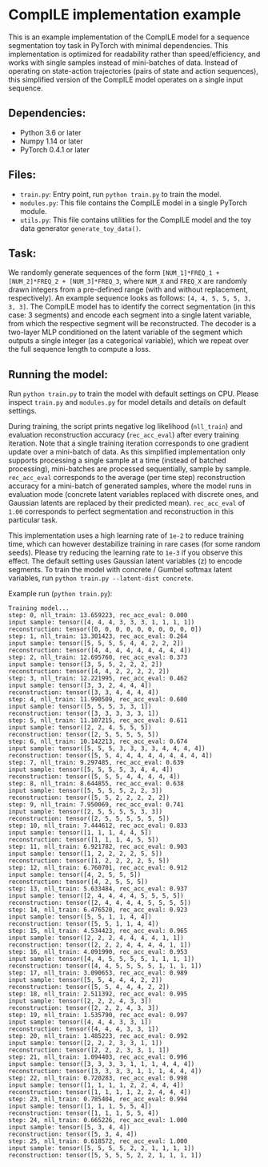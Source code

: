 # CompILE implementation example

This is an example implementation of the CompILE model for a sequence segmentation toy task in PyTorch with minimal dependencies. This implementation is optimized for readability rather than speed/efficiency, and works with single samples instead of mini-batches of data. Instead of operating on state-action trajectories (pairs of state and action sequences), this simplified version of the CompILE model operates on a single input sequence.

## Dependencies:
* Python 3.6 or later
* Numpy 1.14 or later
* PyTorch 0.4.1 or later

## Files:
* `train.py`: Entry point, run `python train.py` to train the model.
* `modules.py`: This file contains the CompILE model in a single PyTorch module.
* `utils.py`: This file contains utilities for the CompILE model and the toy data generator `generate_toy_data()`.

## Task:
We randomly generate sequences of the form `[NUM_1]*FREQ_1 + [NUM_2]*FREQ_2 + [NUM_3]*FREQ_3`, where `NUM_X` and `FREQ_X` are randomly drawn integers from a pre-defined range (with and without replacement, respectively). An example sequence looks as follows: `[4, 4, 5, 5, 5, 3, 3, 3]`. The CompILE model has to identify the correct segmentation (in this case: 3 segments) and encode each segment into a single latent variable, from which the respective segment will be reconstructed. The decoder is a two-layer MLP conditioned on the latent variable of the segment which outputs a single integer (as a categorical variable), which we repeat over the full sequence length to compute a loss.

## Running the model:
Run `python train.py` to train the model with default settings on CPU. Please inspect `train.py` and `modules.py` for model details and details on default settings.

During training, the script prints negative log likelihood (`nll_train`) and evaluation reconstruction accuracy (`rec_acc_eval`) after every training iteration. Note that a single training iteration corresponds to one gradient update over a mini-batch of data. As this simplified implementation only supports processing a single sample at a time (instead of batched processing), mini-batches are processed sequentially, sample by sample. `rec_acc_eval` corresponds to the average (per time step) reconstruction accuracy for a mini-batch of generated samples, where the model runs in evaluation mode (concrete latent variables replaced with discrete ones, and Gaussian latents are replaced by their predicted mean). `rec_acc_eval` of `1.00` corresponds to perfect segmentation and reconstruction in this particular task.

This implementation uses a high learning rate of `1e-2` to reduce training time, which can however destabilize training in rare cases (for some random seeds). Please try reducing the learning rate to `1e-3` if you observe this effect. The default setting uses Gaussian latent variables (z) to encode segments. To train the model with concrete / Gumbel softmax latent variables, run `python train.py --latent-dist concrete`.

Example run (`python train.py`):

```
Training model...
step: 0, nll_train: 13.659223, rec_acc_eval: 0.000
input sample: tensor([4, 4, 4, 3, 3, 3, 1, 1, 1, 1])
reconstruction: tensor([0, 0, 0, 0, 0, 0, 0, 0, 0, 0])
step: 1, nll_train: 13.301423, rec_acc_eval: 0.264
input sample: tensor([5, 5, 5, 5, 4, 4, 2, 2, 2])
reconstruction: tensor([4, 4, 4, 4, 4, 4, 4, 4, 4])
step: 2, nll_train: 12.695760, rec_acc_eval: 0.373
input sample: tensor([3, 5, 5, 2, 2, 2, 2])
reconstruction: tensor([4, 4, 2, 2, 2, 2, 2])
step: 3, nll_train: 12.221995, rec_acc_eval: 0.462
input sample: tensor([3, 3, 2, 4, 4, 4])
reconstruction: tensor([3, 3, 4, 4, 4, 4])
step: 4, nll_train: 11.990509, rec_acc_eval: 0.600
input sample: tensor([5, 5, 5, 3, 3, 1])
reconstruction: tensor([3, 3, 3, 3, 3, 1])
step: 5, nll_train: 11.107215, rec_acc_eval: 0.611
input sample: tensor([2, 2, 4, 5, 5, 5])
reconstruction: tensor([2, 5, 5, 5, 5, 5])
step: 6, nll_train: 10.142213, rec_acc_eval: 0.674
input sample: tensor([5, 5, 5, 3, 3, 3, 3, 4, 4, 4, 4])
reconstruction: tensor([5, 5, 4, 4, 4, 4, 4, 4, 4, 4, 4])
step: 7, nll_train: 9.297485, rec_acc_eval: 0.639
input sample: tensor([5, 5, 5, 5, 3, 4, 4, 4])
reconstruction: tensor([5, 5, 5, 4, 4, 4, 4, 4])
step: 8, nll_train: 8.644855, rec_acc_eval: 0.638
input sample: tensor([5, 5, 5, 5, 2, 2, 3])
reconstruction: tensor([5, 5, 2, 2, 2, 2, 2])
step: 9, nll_train: 7.950069, rec_acc_eval: 0.741
input sample: tensor([2, 5, 5, 5, 5, 3, 3])
reconstruction: tensor([2, 5, 5, 5, 5, 5, 5])
step: 10, nll_train: 7.444612, rec_acc_eval: 0.833
input sample: tensor([1, 1, 1, 4, 4, 5])
reconstruction: tensor([1, 1, 1, 4, 5, 5])
step: 11, nll_train: 6.921782, rec_acc_eval: 0.903
input sample: tensor([1, 2, 2, 2, 2, 5, 5])
reconstruction: tensor([1, 2, 2, 2, 2, 5, 5])
step: 12, nll_train: 6.760701, rec_acc_eval: 0.912
input sample: tensor([4, 2, 5, 5, 5])
reconstruction: tensor([4, 2, 5, 5, 5])
step: 13, nll_train: 5.633484, rec_acc_eval: 0.937
input sample: tensor([2, 4, 4, 4, 4, 5, 5, 5, 5])
reconstruction: tensor([2, 4, 4, 4, 4, 5, 5, 5, 5])
step: 14, nll_train: 6.476520, rec_acc_eval: 0.923
input sample: tensor([5, 5, 1, 1, 4, 4])
reconstruction: tensor([5, 5, 1, 1, 4, 4])
step: 15, nll_train: 4.534423, rec_acc_eval: 0.965
input sample: tensor([2, 2, 2, 4, 4, 4, 4, 1, 1])
reconstruction: tensor([2, 2, 2, 4, 4, 4, 4, 1, 1])
step: 16, nll_train: 4.091990, rec_acc_eval: 0.953
input sample: tensor([4, 4, 5, 5, 5, 5, 1, 1, 1, 1])
reconstruction: tensor([4, 4, 5, 5, 5, 5, 1, 1, 1, 1])
step: 17, nll_train: 3.090653, rec_acc_eval: 0.989
input sample: tensor([5, 5, 4, 4, 4, 2, 2])
reconstruction: tensor([5, 5, 4, 4, 4, 2, 2])
step: 18, nll_train: 2.511392, rec_acc_eval: 0.995
input sample: tensor([2, 2, 2, 4, 3, 3])
reconstruction: tensor([2, 2, 2, 4, 3, 3])
step: 19, nll_train: 1.535790, rec_acc_eval: 0.997
input sample: tensor([4, 4, 4, 3, 3, 1])
reconstruction: tensor([4, 4, 4, 3, 3, 1])
step: 20, nll_train: 1.485223, rec_acc_eval: 0.992
input sample: tensor([2, 2, 2, 3, 3, 1, 1])
reconstruction: tensor([2, 2, 2, 3, 3, 1, 1])
step: 21, nll_train: 1.094403, rec_acc_eval: 0.996
input sample: tensor([3, 3, 3, 3, 1, 1, 1, 4, 4, 4])
reconstruction: tensor([3, 3, 3, 3, 1, 1, 1, 4, 4, 4])
step: 22, nll_train: 0.720283, rec_acc_eval: 0.998
input sample: tensor([1, 1, 1, 1, 2, 2, 4, 4, 4])
reconstruction: tensor([1, 1, 1, 1, 2, 2, 4, 4, 4])
step: 23, nll_train: 0.785404, rec_acc_eval: 0.994
input sample: tensor([1, 1, 1, 5, 5, 4])
reconstruction: tensor([1, 1, 1, 5, 5, 4])
step: 24, nll_train: 0.665226, rec_acc_eval: 1.000
input sample: tensor([5, 3, 4, 4])
reconstruction: tensor([5, 3, 4, 4])
step: 25, nll_train: 0.618572, rec_acc_eval: 1.000
input sample: tensor([5, 5, 5, 5, 2, 2, 1, 1, 1, 1])
reconstruction: tensor([5, 5, 5, 5, 2, 2, 1, 1, 1, 1])
```
